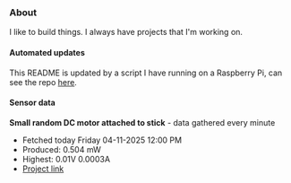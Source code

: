### About
I like to build things. I always have projects that I'm working on.

#### Automated updates
This README is updated by a script I have running on a Raspberry Pi, can see the repo [here](https://github.com/jdc-cunningham/raspi-git-repo-updater).

#### Sensor data


**Small random DC motor attached to stick** - data gathered every minute
- Fetched today Friday 04-11-2025 12:00 PM
- Produced: 0.504 mW
- Highest: 0.01V 0.0003A
- [Project link](https://github.com/jdc-cunningham/turbine-raspi)